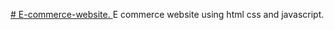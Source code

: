 <a href="http://e-commerce-website-seven.vercel.app/">  # E-commerce-website. </a>
E commerce website using html css and javascript.
